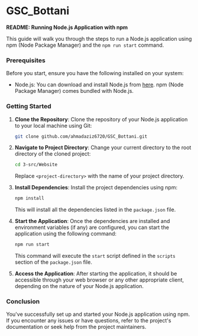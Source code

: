 # GSC_Bottani

**README: Running Node.js Application with npm**

This guide will walk you through the steps to run a Node.js application using npm (Node Package Manager) and the `npm run start` command.

### Prerequisites

Before you start, ensure you have the following installed on your system:

- Node.js: You can download and install Node.js from [here](https://nodejs.org/). npm (Node Package Manager) comes bundled with Node.js.

### Getting Started

1. **Clone the Repository**: 
   Clone the repository of your Node.js application to your local machine using Git:

   ```bash
   git clone github.com/ahmadaziz6720/GSC_Bottani.git
   ```

2. **Navigate to Project Directory**:
   Change your current directory to the root directory of the cloned project:

   ```bash
   cd 3-src/Website
   ```

   Replace `<project-directory>` with the name of your project directory.

3. **Install Dependencies**:
   Install the project dependencies using npm:

   ```bash
   npm install
   ```

   This will install all the dependencies listed in the `package.json` file.

4. **Start the Application**:
   Once the dependencies are installed and environment variables (if any) are configured, you can start the application using the following command:

   ```bash
   npm run start
   ```

   This command will execute the `start` script defined in the `scripts` section of the `package.json` file.

5. **Access the Application**:
   After starting the application, it should be accessible through your web browser or any other appropriate client, depending on the nature of your Node.js application.


### Conclusion

You've successfully set up and started your Node.js application using npm. If you encounter any issues or have questions, refer to the project's documentation or seek help from the project maintainers.
